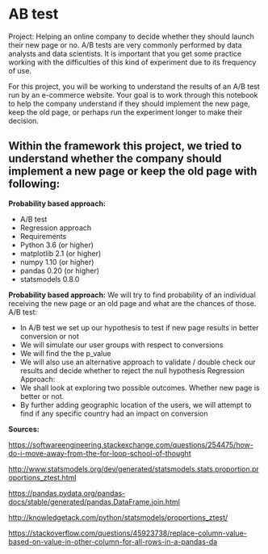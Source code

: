 # AB test

Project: Helping an online company to decide whether they should launch their new page or no.
A/B tests are very commonly performed by data analysts and data scientists. It is important that you get some practice working with the difficulties of this kind of experiment due to its frequency of use.

For this project, you will be working to understand the results of an A/B test run by an e-commerce website. Your goal is to work through this notebook to help the company understand if they should implement the new page, keep the old page, or perhaps run the experiment longer to make their decision.

## Within the framework this project, we tried to understand whether the company should implement a new page or keep the old page with following:

**Probability based approach:**
* A/B test
* Regression approach
* Requirements
* Python 3.6 (or higher)
* matplotlib 2.1 (or higher)
* numpy 1.10 (or higher)
* pandas 0.20 (or higher)
* statsmodels 0.8.0

**Probability based approach:**
We will try to find probability of an individual receiving the new page or an old page and what are the chances of those.
A/B test:
* In A/B test we set up our hypothesis to test if new page results in better conversion or not
* We will simulate our user groups with respect to conversions
* We will find the the p_value
* We will also use an alternative approach to validate / double check our results and decide whether to reject the null hypothesis
Regression Approach:
* We shall look at exploring two possible outcomes. Whether new page is better or not.
* By further adding geographic location of the users, we will attempt to find if any specific country had an impact on conversion

**Sources:**

https://softwareengineering.stackexchange.com/questions/254475/how-do-i-move-away-from-the-for-loop-school-of-thought

http://www.statsmodels.org/dev/generated/statsmodels.stats.proportion.proportions_ztest.html

https://pandas.pydata.org/pandas-docs/stable/generated/pandas.DataFrame.join.html

http://knowledgetack.com/python/statsmodels/proportions_ztest/

https://stackoverflow.com/questions/45923738/replace-column-value-based-on-value-in-other-column-for-all-rows-in-a-pandas-da
